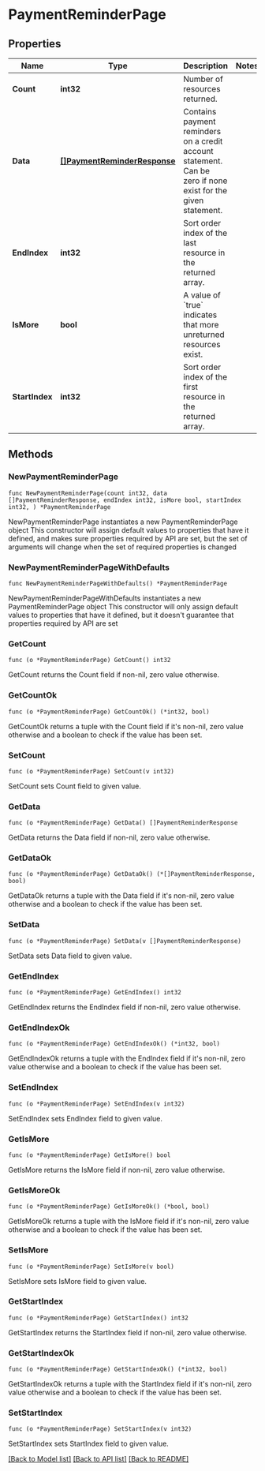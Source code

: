 # PaymentReminderPage

## Properties

Name | Type | Description | Notes
------------ | ------------- | ------------- | -------------
**Count** | **int32** | Number of resources returned. | 
**Data** | [**[]PaymentReminderResponse**](PaymentReminderResponse.md) | Contains payment reminders on a credit account statement. Can be zero if none exist for the given statement. | 
**EndIndex** | **int32** | Sort order index of the last resource in the returned array. | 
**IsMore** | **bool** | A value of &#x60;true&#x60; indicates that more unreturned resources exist. | 
**StartIndex** | **int32** | Sort order index of the first resource in the returned array. | 

## Methods

### NewPaymentReminderPage

`func NewPaymentReminderPage(count int32, data []PaymentReminderResponse, endIndex int32, isMore bool, startIndex int32, ) *PaymentReminderPage`

NewPaymentReminderPage instantiates a new PaymentReminderPage object
This constructor will assign default values to properties that have it defined,
and makes sure properties required by API are set, but the set of arguments
will change when the set of required properties is changed

### NewPaymentReminderPageWithDefaults

`func NewPaymentReminderPageWithDefaults() *PaymentReminderPage`

NewPaymentReminderPageWithDefaults instantiates a new PaymentReminderPage object
This constructor will only assign default values to properties that have it defined,
but it doesn't guarantee that properties required by API are set

### GetCount

`func (o *PaymentReminderPage) GetCount() int32`

GetCount returns the Count field if non-nil, zero value otherwise.

### GetCountOk

`func (o *PaymentReminderPage) GetCountOk() (*int32, bool)`

GetCountOk returns a tuple with the Count field if it's non-nil, zero value otherwise
and a boolean to check if the value has been set.

### SetCount

`func (o *PaymentReminderPage) SetCount(v int32)`

SetCount sets Count field to given value.


### GetData

`func (o *PaymentReminderPage) GetData() []PaymentReminderResponse`

GetData returns the Data field if non-nil, zero value otherwise.

### GetDataOk

`func (o *PaymentReminderPage) GetDataOk() (*[]PaymentReminderResponse, bool)`

GetDataOk returns a tuple with the Data field if it's non-nil, zero value otherwise
and a boolean to check if the value has been set.

### SetData

`func (o *PaymentReminderPage) SetData(v []PaymentReminderResponse)`

SetData sets Data field to given value.


### GetEndIndex

`func (o *PaymentReminderPage) GetEndIndex() int32`

GetEndIndex returns the EndIndex field if non-nil, zero value otherwise.

### GetEndIndexOk

`func (o *PaymentReminderPage) GetEndIndexOk() (*int32, bool)`

GetEndIndexOk returns a tuple with the EndIndex field if it's non-nil, zero value otherwise
and a boolean to check if the value has been set.

### SetEndIndex

`func (o *PaymentReminderPage) SetEndIndex(v int32)`

SetEndIndex sets EndIndex field to given value.


### GetIsMore

`func (o *PaymentReminderPage) GetIsMore() bool`

GetIsMore returns the IsMore field if non-nil, zero value otherwise.

### GetIsMoreOk

`func (o *PaymentReminderPage) GetIsMoreOk() (*bool, bool)`

GetIsMoreOk returns a tuple with the IsMore field if it's non-nil, zero value otherwise
and a boolean to check if the value has been set.

### SetIsMore

`func (o *PaymentReminderPage) SetIsMore(v bool)`

SetIsMore sets IsMore field to given value.


### GetStartIndex

`func (o *PaymentReminderPage) GetStartIndex() int32`

GetStartIndex returns the StartIndex field if non-nil, zero value otherwise.

### GetStartIndexOk

`func (o *PaymentReminderPage) GetStartIndexOk() (*int32, bool)`

GetStartIndexOk returns a tuple with the StartIndex field if it's non-nil, zero value otherwise
and a boolean to check if the value has been set.

### SetStartIndex

`func (o *PaymentReminderPage) SetStartIndex(v int32)`

SetStartIndex sets StartIndex field to given value.



[[Back to Model list]](../README.md#documentation-for-models) [[Back to API list]](../README.md#documentation-for-api-endpoints) [[Back to README]](../README.md)


